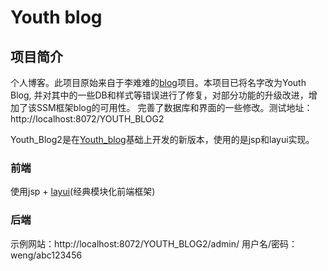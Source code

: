 # Youth blog

## 项目简介
   个人博客。此项目原始来自于李难难的[blog](https://github.com/754594774/blog)项目。本项目已将名字改为Youth Blog, 并对其中的一些DB和样式等错误进行了修复，对部分功能的升级改进，增加了该SSM框架blog的可用性。
   完善了数据库和界面的一些修改。测试地址：http://localhost:8072/YOUTH_BLOG2
   
   Youth_Blog2是在[Youth_blog](https://github.com/MutiYouth/YOUTH_BLOG)基础上开发的新版本，使用的是jsp和layui实现。
   
### 前端
   使用jsp + [layui](http://www.layui.com)(经典模块化前端框架)
    
### 后端
   示例网站：http://localhost:8072/YOUTH_BLOG2/admin/ 
   用户名/密码：weng/abc123456

